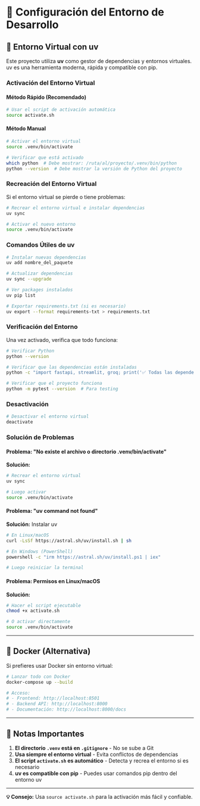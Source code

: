 # 🔧 Configuración del Entorno de Desarrollo

## 🎯 Entorno Virtual con uv

Este proyecto utiliza **uv** como gestor de dependencias y entornos virtuales. uv es una herramienta moderna, rápida y compatible con pip.

### **Activación del Entorno Virtual**

#### **Método Rápido (Recomendado)**
```bash
# Usar el script de activación automática
source activate.sh
```

#### **Método Manual**
```bash
# Activar el entorno virtual
source .venv/bin/activate

# Verificar que está activado
which python  # Debe mostrar: /ruta/al/proyecto/.venv/bin/python
python --version  # Debe mostrar la versión de Python del proyecto
```

### **Recreación del Entorno Virtual**

Si el entorno virtual se pierde o tiene problemas:

```bash
# Recrear el entorno virtual e instalar dependencias
uv sync

# Activar el nuevo entorno
source .venv/bin/activate
```

### **Comandos Útiles de uv**

```bash
# Instalar nuevas dependencias
uv add nombre_del_paquete

# Actualizar dependencias
uv sync --upgrade

# Ver packages instalados
uv pip list

# Exportar requirements.txt (si es necesario)
uv export --format requirements-txt > requirements.txt
```

### **Verificación del Entorno**

Una vez activado, verifica que todo funciona:

```bash
# Verificar Python
python --version

# Verificar que las dependencias están instaladas
python -c "import fastapi, streamlit, groq; print('✅ Todas las dependencias instaladas')"

# Verificar que el proyecto funciona
python -m pytest --version  # Para testing
```

### **Desactivación**

```bash
# Desactivar el entorno virtual
deactivate
```

### **Solución de Problemas**

#### **Problema: "No existe el archivo o directorio .venv/bin/activate"**
**Solución:**
```bash
# Recrear el entorno virtual
uv sync

# Luego activar
source .venv/bin/activate
```

#### **Problema: "uv command not found"**
**Solución:** Instalar uv
```bash
# En Linux/macOS
curl -LsSf https://astral.sh/uv/install.sh | sh

# En Windows (PowerShell)
powershell -c "irm https://astral.sh/uv/install.ps1 | iex"

# Luego reiniciar la terminal
```

#### **Problema: Permisos en Linux/macOS**
**Solución:**
```bash
# Hacer el script ejecutable
chmod +x activate.sh

# O activar directamente
source .venv/bin/activate
```

---

## 🐳 Docker (Alternativa)

Si prefieres usar Docker sin entorno virtual:

```bash
# Lanzar todo con Docker
docker-compose up --build

# Acceso:
# - Frontend: http://localhost:8501
# - Backend API: http://localhost:8000
# - Documentación: http://localhost:8000/docs
```

---

## 📝 Notas Importantes

1. **El directorio `.venv` está en `.gitignore`** - No se sube a Git
2. **Usa siempre el entorno virtual** - Evita conflictos de dependencias
3. **El script `activate.sh` es automático** - Detecta y recrea el entorno si es necesario
4. **uv es compatible con pip** - Puedes usar comandos pip dentro del entorno uv

---

**💡 Consejo:** Usa `source activate.sh` para la activación más fácil y confiable.
